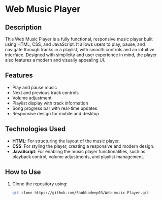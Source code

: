 # Web Music Player

## Description
This Web Music Player is a fully functional, responsive music player built using HTML, CSS, and JavaScript. It allows users to play, pause, and navigate through tracks in a playlist, with smooth controls and an intuitive interface. Designed with simplicity and user experience in mind, the player also features a modern and visually appealing UI.

## Features
- Play and pause music
- Next and previous track controls
- Volume adjustment
- Playlist display with track information
- Song progress bar with real-time updates
- Responsive design for mobile and desktop

## Technologies Used
- **HTML**: For structuring the layout of the music player.
- **CSS**: For styling the player, creating a responsive and modern design.
- **JavaScript**: For enabling the music player functionalities, such as playback control, volume adjustments, and playlist management.

## How to Use
1. Clone the repository using:
   ```bash
   git clone https://github.com/Shubhadeep03/Web-music-Player.git
